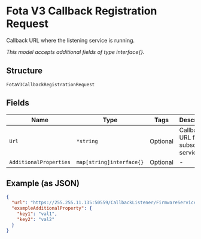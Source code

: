
# Fota V3 Callback Registration Request

Callback URL where the listening service is running.

*This model accepts additional fields of type interface{}.*

## Structure

`FotaV3CallbackRegistrationRequest`

## Fields

| Name | Type | Tags | Description |
|  --- | --- | --- | --- |
| `Url` | `*string` | Optional | Callback URL for an subscribed service. |
| `AdditionalProperties` | `map[string]interface{}` | Optional | - |

## Example (as JSON)

```json
{
  "url": "https://255.255.11.135:50559/CallbackListener/FirmwareServiceMessages.asmx",
  "exampleAdditionalProperty": {
    "key1": "val1",
    "key2": "val2"
  }
}
```


